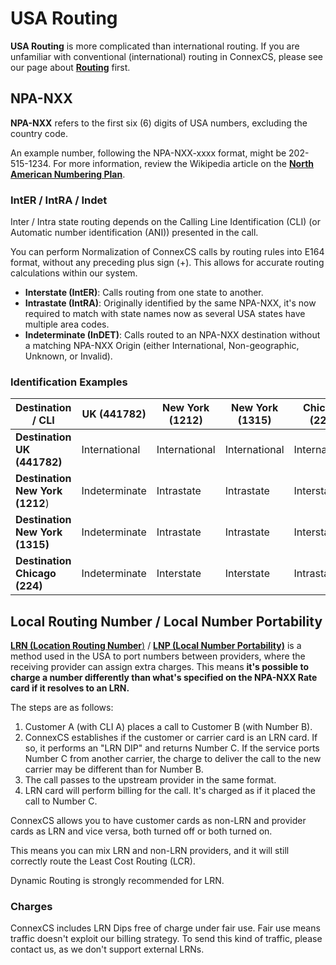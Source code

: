 # USA Routing

**USA Routing** is more complicated than international routing. If you are unfamiliar with conventional (international) routing in ConnexCS, please see our page about [**Routing**](https://docs.connexcs.com/routing/) first.

## NPA-NXX

**NPA-NXX** refers to the first six (6) digits of USA numbers, excluding the country code.

An example number, following the NPA-NXX-xxxx format, might be 202-515-1234. For more information, review the Wikipedia article on the [**North American Numbering Plan**](https://en.wikipedia.org/wiki/North_American_Numbering_Plan).

### IntER / IntRA / Indet

Inter / Intra state routing depends on the Calling Line Identification (CLI) (or Automatic number identification (ANI)) presented in the call.

You can perform Normalization of ConnexCS calls by routing rules into E164 format, without any preceding plus sign (+). This allows for accurate routing calculations within our system.

* **Interstate (IntER)**: Calls routing from one state to another.
* **Intrastate (IntRA)**: Originally identified by the same NPA-NXX, it's now required to match with state names now as several USA states have multiple area codes.
* **Indeterminate (InDET)**: Calls routed to an NPA-NXX destination without a matching NPA-NXX Origin (either International, Non-geographic, Unknown, or Invalid).

### Identification Examples

| Destination / CLI           | UK (441782)   | New York (1212) | New York (1315) | Chicago (224) | Unknown       | Withheld      |
|-----------------------------|---------------|-----------------|-----------------|---------------|---------------|---------------|
| **Destination UK (441782)**     | International | International   | International   | International | International | International |
| **Destination New York (1212**) | Indeterminate | Intrastate      | Intrastate      | Interstate    | Indeterminate | Indeterminate |
| **Destination New York (1315)** | Indeterminate | Intrastate      | Intrastate      | Interstate    | Indeterminate | Indeterminate |
| **Destination Chicago (224)**   | Indeterminate | Interstate      | Interstate      | Intrastate    | Indeterminate | Indeterminate |

## Local Routing Number / Local Number Portability

[**LRN (Location Routing Number**)](https://en.wikipedia.org/wiki/Location_Routing_Number) / [**LNP (Local Number Portability)**](https://en.wikipedia.org/wiki/Local_number_portability) is a method used in the USA to port numbers between providers, where the receiving provider can assign extra charges. This means **it's possible to charge a number differently than what's specified on the NPA-NXX Rate card if it resolves to an LRN.**

The steps are as follows:

1. Customer A (with CLI A) places a call to Customer B (with Number B).
2. ConnexCS establishes if the customer or carrier card is an LRN card. If so, it performs an "LRN DIP" and returns Number C. If the service ports Number C from another carrier, the charge to deliver the call to the new carrier may be different than for Number B.
3. The call passes to the upstream provider in the same format.
4. LRN card will perform billing for the call. It's charged as if it placed the call to Number C.

ConnexCS allows you to have customer cards as non-LRN and provider cards as LRN and vice versa, both turned off or both turned on.

This means you can mix LRN and non-LRN providers, and it will still correctly route the Least Cost Routing (LCR).

 Dynamic Routing is strongly recommended for LRN.

### Charges

ConnexCS includes LRN Dips free of charge under fair use. Fair use means traffic doesn't exploit our billing strategy. To send this kind of traffic, please contact us, as we don't support external LRNs.
<!--stackedit_data:
eyJoaXN0b3J5IjpbLTEzNjYwMDQyMTddfQ==
-->